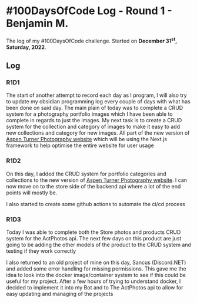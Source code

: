 # #100DaysOfCode Log - Round 1 - Benjamin M.

The log of my #100DaysOfCode challenge. Started on __December 31<sup>st</sup>, Saturday, 2022__.

## Log

### R1D1 
The start of another attempt to record each day as I program, I will also try to update my obsidian programming log every couple of days with what has been done on said day.
The main plain of today was to complete a CRUD system for a photography portfolio images which I have been able to complete in regards to just the images.
My next task is to create a CRUD system for the collection and category of images to make it easy to add new collections and category for new images.
All part of the new version of [Aspen Turner Photography website](https://actphotos.net) which will be using the Next.js framework to help optimise the entire website for user usage

### R1D2

On this day, I added the CRUD system for portfolio categories and collections to the new version of [Aspen Turner Photography website](https://actphotos.net).
I can now move on to the store side of the backend api where a lot of the end points will mostly be.

I also started to create some github actions to automate the ci/cd process

### R1D3

Today I was able to complete both the Store photos and products CRUD system for the ActPhotos api. The next few days on this product are just going to be adding the other models of the product to the CRUD system and testing if they work correctly

I also returned to an old project of mine on this day, Sancus (Discord.NET) and added some error handling for missing permissions.
This gave me the idea to look into the docker image/container system to see if this could be useful for my project. After a few hours of trying to understand docker, I decided to implement it into my Bot and to The ActPhotos api to allow for easy updating and managing of the projects
